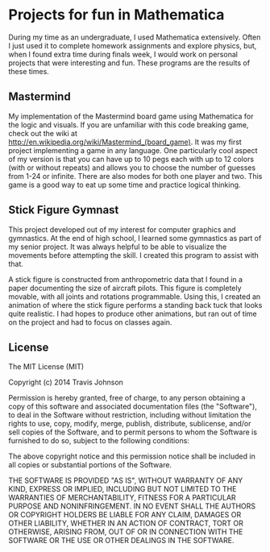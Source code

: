 # Projects for fun in Mathematica

During my time as an undergraduate, I used Mathematica extensively. Often I
just used it to complete homework assignments and explore physics, but, when I
found extra time during finals week, I would work on personal projects that
were interesting and fun. These programs are the results of these times.

## Mastermind

My implementation of the Mastermind board game using Mathematica for the logic
and visuals. If you are unfamiliar with this code breaking game, check out the
wiki at http://en.wikipedia.org/wiki/Mastermind_(board_game). It was my first
project implementing a game in any language. One particularly cool aspect of my
version is that you can have up to 10 pegs each with up to 12 colors (with or
without repeats) and allows you to choose the number of guesses from 1-24 or
infinite. There are also modes for both one player and two. This game is a good
way to eat up some time and practice logical thinking.

## Stick Figure Gymnast

This project developed out of my interest for computer graphics and gymnastics.
At the end of high school, I learned some gymnastics as part of my senior
project. It was always helpful to be able to visualize the movements before
attempting the skill. I created this program to assist with that.

A stick figure is constructed from anthropometric data that I found in a paper
documenting the size of aircraft pilots. This figure is completely movable, with
all joints and rotations programmable. Using this, I created an animation of where
the stick figure performs a standing back tuck that looks quite realistic. I had
hopes to produce other animations, but ran out of time on the project and had to
focus on classes again.

## License

The MIT License (MIT)

Copyright (c) 2014 Travis Johnson

Permission is hereby granted, free of charge, to any person obtaining a copy
of this software and associated documentation files (the "Software"), to deal
in the Software without restriction, including without limitation the rights
to use, copy, modify, merge, publish, distribute, sublicense, and/or sell
copies of the Software, and to permit persons to whom the Software is
furnished to do so, subject to the following conditions:

The above copyright notice and this permission notice shall be included in all
copies or substantial portions of the Software.

THE SOFTWARE IS PROVIDED "AS IS", WITHOUT WARRANTY OF ANY KIND, EXPRESS OR
IMPLIED, INCLUDING BUT NOT LIMITED TO THE WARRANTIES OF MERCHANTABILITY,
FITNESS FOR A PARTICULAR PURPOSE AND NONINFRINGEMENT. IN NO EVENT SHALL THE
AUTHORS OR COPYRIGHT HOLDERS BE LIABLE FOR ANY CLAIM, DAMAGES OR OTHER
LIABILITY, WHETHER IN AN ACTION OF CONTRACT, TORT OR OTHERWISE, ARISING FROM,
OUT OF OR IN CONNECTION WITH THE SOFTWARE OR THE USE OR OTHER DEALINGS IN THE
SOFTWARE.
